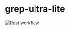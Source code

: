 # grep-ultra-lite

![Rust workflow](https://github.com/Joxtacy/grep-ultra-lite/actions/workflows/rust.yml/badge.svg)

